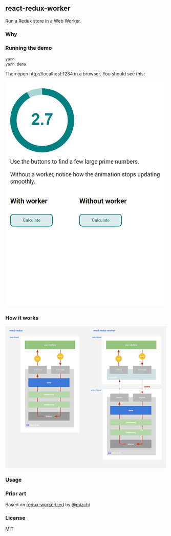 ## react-redux-worker

Run a Redux store in a Web Worker.

### Why

### Running the demo

```
yarn
yarn demo
```

Then open http://localhost:1234 in a browser. You should see this:

![demo](./img/demo.gif)

### How it works

![demo](./img/react-redux-worker.svg)

### Usage

### Prior art

Based on [redux-workerized](https://github.com/mizchi/redux-workerized) by [@mizchi](https://github.com/mizchi/)

### License

MIT

